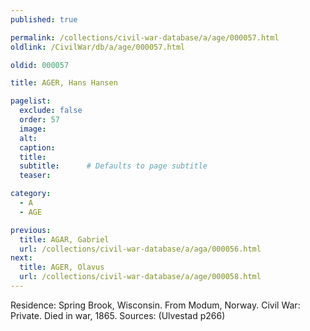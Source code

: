 ```yaml
---
published: true

permalink: /collections/civil-war-database/a/age/000057.html
oldlink: /CivilWar/db/a/age/000057.html

oldid: 000057

title: AGER, Hans Hansen

pagelist:
  exclude: false
  order: 57
  image: 
  alt:
  caption:
  title:
  subtitle:      # Defaults to page subtitle
  teaser:

category: 
  - A 
  - AGE

previous:
  title: AGAR, Gabriel
  url: /collections/civil-war-database/a/aga/000056.html  
next:
  title: AGER, Olavus
  url: /collections/civil-war-database/a/age/000058.html   
---
```

Residence: Spring Brook, Wisconsin. From Modum, Norway. Civil War: Private. Died in war, 1865. Sources: (Ulvestad p266)